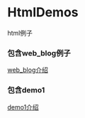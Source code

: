# HtmlDemos
html例子

### 包含web_blog例子 
<a href="https://github.com/yueyue10/HtmlDemos/tree/master/web_blog" >web_blog介绍</a>

### 包含demo1 
<a href="https://github.com/yueyue10/HtmlDemos/tree/master/demo1" >demo1介绍</a>
